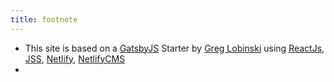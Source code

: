 ```yaml
---
title: footnote
---
```


* This site is based on a [GatsbyJS](https://www.gatsbyjs.org/docs/gatsby-starters/) Starter by [Greg Lobinski](https://www.greglobinski.com) using [ReactJs](https://reactjs.org/), [JSS](http://cssinjs.org/), [Netlify](https://www.netlify.com/), [NetlifyCMS](https://www.netlifycms.org/)
* 
